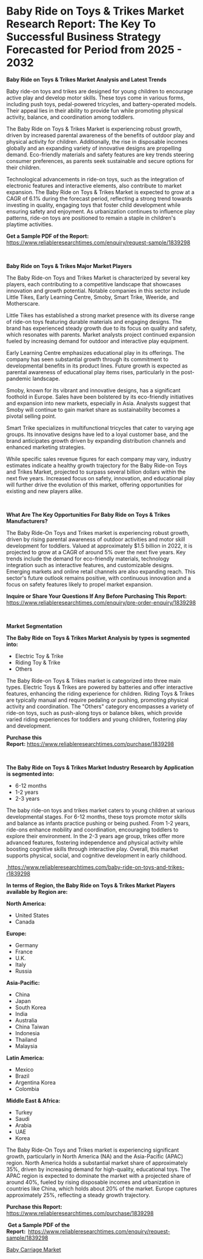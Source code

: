 <p><h1>Baby Ride on Toys & Trikes Market Research Report: The Key To Successful Business Strategy Forecasted for Period from 2025 - 2032</h1></p><p><strong>Baby Ride on Toys & Trikes Market Analysis and Latest Trends</strong></p>
<p><p>Baby ride-on toys and trikes are designed for young children to encourage active play and develop motor skills. These toys come in various forms, including push toys, pedal-powered tricycles, and battery-operated models. Their appeal lies in their ability to provide fun while promoting physical activity, balance, and coordination among toddlers.</p><p>The Baby Ride on Toys & Trikes Market is experiencing robust growth, driven by increased parental awareness of the benefits of outdoor play and physical activity for children. Additionally, the rise in disposable incomes globally and an expanding variety of innovative designs are propelling demand. Eco-friendly materials and safety features are key trends steering consumer preferences, as parents seek sustainable and secure options for their children.</p><p>Technological advancements in ride-on toys, such as the integration of electronic features and interactive elements, also contribute to market expansion. The Baby Ride on Toys & Trikes Market is expected to grow at a CAGR of 6.1% during the forecast period, reflecting a strong trend towards investing in quality, engaging toys that foster child development while ensuring safety and enjoyment. As urbanization continues to influence play patterns, ride-on toys are positioned to remain a staple in children's playtime activities.</p></p>
<p><strong>Get a Sample PDF of the Report:&nbsp;</strong> <a href="https://www.reliableresearchtimes.com/enquiry/request-sample/1839298?utm_campaign=2989&utm_medium=2&utm_source=Github&utm_content=ia&utm_term=05042025&utm_id=baby-ride-on-toys-trikes">https://www.reliableresearchtimes.com/enquiry/request-sample/1839298</a></p>
<p>&nbsp;</p>
<p><strong>Baby Ride on Toys & Trikes Major Market Players</strong></p>
<p><p>The Baby Ride-on Toys and Trikes Market is characterized by several key players, each contributing to a competitive landscape that showcases innovation and growth potential. Notable companies in this sector include Little Tikes, Early Learning Centre, Smoby, Smart Trike, Weeride, and Motherscare.</p><p>Little Tikes has established a strong market presence with its diverse range of ride-on toys featuring durable materials and engaging designs. The brand has experienced steady growth due to its focus on quality and safety, which resonates with parents. Market analysts project continued expansion fueled by increasing demand for outdoor and interactive play equipment.</p><p>Early Learning Centre emphasizes educational play in its offerings. The company has seen substantial growth through its commitment to developmental benefits in its product lines. Future growth is expected as parental awareness of educational play items rises, particularly in the post-pandemic landscape.</p><p>Smoby, known for its vibrant and innovative designs, has a significant foothold in Europe. Sales have been bolstered by its eco-friendly initiatives and expansion into new markets, especially in Asia. Analysts suggest that Smoby will continue to gain market share as sustainability becomes a pivotal selling point.</p><p>Smart Trike specializes in multifunctional tricycles that cater to varying age groups. Its innovative designs have led to a loyal customer base, and the brand anticipates growth driven by expanding distribution channels and enhanced marketing strategies.</p><p>While specific sales revenue figures for each company may vary, industry estimates indicate a healthy growth trajectory for the Baby Ride-on Toys and Trikes Market, projected to surpass several billion dollars within the next five years. Increased focus on safety, innovation, and educational play will further drive the evolution of this market, offering opportunities for existing and new players alike.</p></p>
<p>&nbsp;</p>
<p><strong>What Are The Key Opportunities For Baby Ride on Toys & Trikes Manufacturers?</strong></p>
<p><p>The Baby Ride-On Toys and Trikes market is experiencing robust growth, driven by rising parental awareness of outdoor activities and motor skill development for toddlers. Valued at approximately $1.5 billion in 2022, it is projected to grow at a CAGR of around 5% over the next five years. Key trends include the demand for eco-friendly materials, technology integration such as interactive features, and customizable designs. Emerging markets and online retail channels are also expanding reach. This sector's future outlook remains positive, with continuous innovation and a focus on safety features likely to propel market expansion.</p></p>
<p><strong>Inquire or Share Your Questions If Any Before Purchasing This Report:</strong> <a href="https://www.reliableresearchtimes.com/enquiry/pre-order-enquiry/1839298?utm_campaign=2989&utm_medium=2&utm_source=Github&utm_content=ia&utm_term=05042025&utm_id=baby-ride-on-toys-trikes">https://www.reliableresearchtimes.com/enquiry/pre-order-enquiry/1839298</a></p>
<p>&nbsp;</p>
<p><strong>Market Segmentation</strong></p>
<p><strong>The Baby Ride on Toys & Trikes Market Analysis by types is segmented into:</strong></p>
<p><ul><li>Electric Toy & Trike</li><li>Riding Toy & Trike</li><li>Others</li></ul></p>
<p><p>The Baby Ride-on Toys & Trikes market is categorized into three main types. Electric Toys & Trikes are powered by batteries and offer interactive features, enhancing the riding experience for children. Riding Toys & Trikes are typically manual and require pedaling or pushing, promoting physical activity and coordination. The "Others" category encompasses a variety of ride-on toys, such as push-along toys or balance bikes, which provide varied riding experiences for toddlers and young children, fostering play and development.</p></p>
<p><strong>Purchase this Report:&nbsp;</strong><a href="https://www.reliableresearchtimes.com/purchase/1839298?utm_campaign=2989&utm_medium=2&utm_source=Github&utm_content=ia&utm_term=05042025&utm_id=baby-ride-on-toys-trikes">https://www.reliableresearchtimes.com/purchase/1839298</a></p>
<p>&nbsp;</p>
<p><strong>The Baby Ride on Toys & Trikes Market Industry Research by Application is segmented into:</strong></p>
<p><ul><li>6-12 months</li><li>1-2 years</li><li>2-3 years</li></ul></p>
<p><p>The baby ride-on toys and trikes market caters to young children at various developmental stages. For 6-12 months, these toys promote motor skills and balance as infants practice pushing or being pushed. From 1-2 years, ride-ons enhance mobility and coordination, encouraging toddlers to explore their environment. In the 2-3 years age group, trikes offer more advanced features, fostering independence and physical activity while boosting cognitive skills through interactive play. Overall, this market supports physical, social, and cognitive development in early childhood.</p></p>
<p><a href="https://www.reliableresearchtimes.com/baby-ride-on-toys-and-trikes-r1839298?utm_campaign=2989&utm_medium=2&utm_source=Github&utm_content=ia&utm_term=05042025&utm_id=baby-ride-on-toys-trikes">&nbsp;https://www.reliableresearchtimes.com/baby-ride-on-toys-and-trikes-r1839298</a></p>
<p><strong>In terms of Region, the Baby Ride on Toys & Trikes Market Players available by Region are:</strong></p>
<p>
    <p> <strong> North America: </strong>
        <ul>
            <li>United States</li>
            <li>Canada</li>
        </ul>
        </p> 
    <p> <strong> Europe: </strong>
        <ul>
            <li>Germany</li>
            <li>France</li>
            <li>U.K.</li>
            <li>Italy</li>
            <li>Russia</li>
        </ul>
        </p> 
    <p> <strong> Asia-Pacific: </strong>
        <ul>
            <li>China</li>
            <li>Japan</li>
            <li>South Korea</li>
            <li>India</li>
            <li>Australia</li>
            <li>China Taiwan</li>
            <li>Indonesia</li>
            <li>Thailand</li>
            <li>Malaysia</li>
        </ul>
        </p> 
    <p> <strong> Latin America: </strong>
        <ul>
            <li>Mexico</li>
            <li>Brazil</li>
            <li>Argentina Korea</li>
            <li>Colombia</li>
        </ul>
        </p> 
    <p> <strong> Middle East & Africa: </strong>
        <ul>
            <li>Turkey</li>
            <li>Saudi</li>
            <li>Arabia</li>
            <li>UAE</li>
            <li>Korea</li>
        </ul>
    </p>
    </p>
<p><p>The Baby Ride-On Toys and Trikes market is experiencing significant growth, particularly in North America (NA) and the Asia-Pacific (APAC) region. North America holds a substantial market share of approximately 35%, driven by increasing demand for high-quality, educational toys. The APAC region is expected to dominate the market with a projected share of around 40%, fueled by rising disposable incomes and urbanization in countries like China, which holds about 20% of the market. Europe captures approximately 25%, reflecting a steady growth trajectory.</p></p>
<p><strong>Purchase this Report: </strong><a href="https://www.reliableresearchtimes.com/purchase/1839298?utm_campaign=2989&utm_medium=2&utm_source=Github&utm_content=ia&utm_term=05042025&utm_id=baby-ride-on-toys-trikes">https://www.reliableresearchtimes.com/purchase/1839298</a></p>
<p>&nbsp;<strong>Get a Sample PDF of the Report:&nbsp;&nbsp;</strong><a href="https://www.reliableresearchtimes.com/enquiry/request-sample/1839298?utm_campaign=2989&utm_medium=2&utm_source=Github&utm_content=ia&utm_term=05042025&utm_id=baby-ride-on-toys-trikes">https://www.reliableresearchtimes.com/enquiry/request-sample/1839298</a></p>
<p><strong></strong></p>
<p><p><a href="https://github.com/beroxiluwaya/Market-Research-Report-List-1/blob/main/baby-carriage-market.md?utm_campaign=2989&utm_medium=2&utm_source=Github&utm_content=ia&utm_term=05042025&utm_id=baby-ride-on-toys-trikes">Baby Carriage Market</a></p></p>